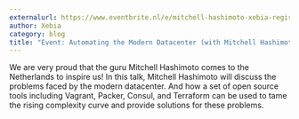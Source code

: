 ```yaml
---
externalurl: https://www.eventbrite.nl/e/mitchell-hashimoto-xebia-registration-15944790297 
author: Xebia 
category: blog
title: "Event: Automating the Modern Datacenter (with Mitchell Hashimoto)"
---
```

We are very proud that the guru Mitchell Hashimoto comes to the Netherlands to inspire us! In this talk, Mitchell Hashimoto will discuss the problems faced by the modern datacenter. And how a set of open source tools including Vagrant, Packer, Consul, and Terraform can be used to tame the rising complexity curve and provide solutions for these problems.
